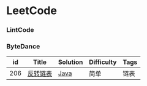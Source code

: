 LeetCode
========
### LintCode    


### ByteDance
| id | Title | Solution | Difficulty | Tags |
|--- | ----- | -------- | ---------- | ---- |
|206|[反转链表](https://leetcode-cn.com/problems/reverse-linked-list/)|[Java](./leetcode/src/main/java/leetcode/editor/cn/bytedance/linkedlist/[206]ReverseLinkedList.java)|简单|链表|
